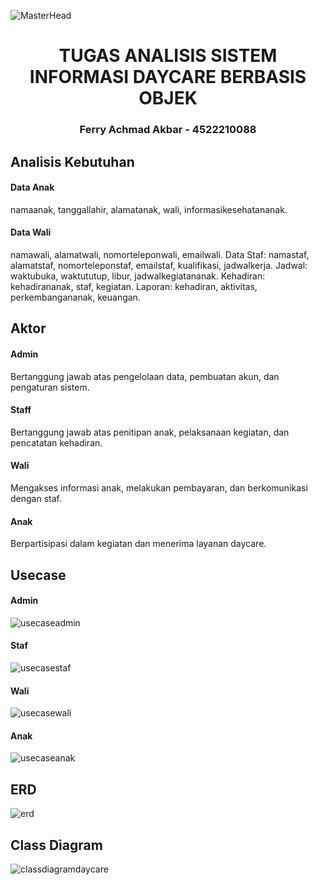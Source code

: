 ![MasterHead](https://tenor.com/id/view/teachers-series-gif-5589557)
<br>
<h1 align="center">TUGAS ANALISIS SISTEM INFORMASI DAYCARE BERBASIS OBJEK</h1>
<h3 align="center">Ferry Achmad Akbar - 4522210088</h1>

## Analisis Kebutuhan
#### Data Anak
namaanak, tanggallahir, alamatanak, wali, informasikesehatananak.
#### Data Wali
namawali, alamatwali, nomorteleponwali, emailwali.
Data Staf: namastaf, alamatstaf, nomorteleponstaf, emailstaf, kualifikasi, jadwalkerja.
Jadwal: waktubuka, waktututup, libur, jadwalkegiatananak.
Kehadiran: kehadirananak, staf, kegiatan.
Laporan: kehadiran, aktivitas, perkembangananak, keuangan.

## Aktor
#### Admin
Bertanggung jawab atas pengelolaan data, pembuatan akun, dan pengaturan sistem.
#### Staff
Bertanggung jawab atas penitipan anak, pelaksanaan kegiatan, dan pencatatan kehadiran.
#### Wali
Mengakses informasi anak, melakukan pembayaran, dan berkomunikasi dengan staf.
#### Anak
Berpartisipasi dalam kegiatan dan menerima layanan daycare.

## Usecase
#### Admin
![usecaseadmin](https://github.com/FerryAchmadAkbar4522210088/APBO-A-4522210088/assets/167895970/6a957150-1133-43cb-b348-6f3b739e0b9e)
#### Staf
![usecasestaf](https://github.com/FerryAchmadAkbar4522210088/APBO-A-4522210088/assets/167895970/1bc01b07-bbf9-4ce1-a0b9-d8862066cbe5)
#### Wali
![usecasewali](https://github.com/FerryAchmadAkbar4522210088/APBO-A-4522210088/assets/167895970/d65152bf-637a-417e-9b24-eaba71076490)
#### Anak
![usecaseanak](https://github.com/FerryAchmadAkbar4522210088/APBO-A-4522210088/assets/167895970/065a047e-5435-4c99-ab7a-266d758fba94)

## ERD
![erd](https://github.com/FerryAchmadAkbar4522210088/APBO-A-4522210088/assets/167895970/1b9c57bf-444d-4b15-b869-e16c2e653858)

## Class Diagram
![classdiagramdaycare](https://github.com/FerryAchmadAkbar4522210088/APBO-A-4522210088/assets/167895970/30b83738-2f1c-4aab-818e-1e15392eb07a)

